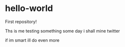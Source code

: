 # hello-world
First repository!

Ths is me testing something
some day i shall mine twitter

if im smart ill do even more
